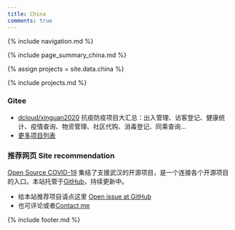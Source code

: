 ```yaml
---
title: China
comments: true
---
```

{% include navigation.md %}


{% include page_summary_china.md %}


{% assign projects = site.data.china %}

{% include projects.md %}

<!--
{% for group in projects %}
### {{ group.group_name }}
{% for repo in group.repos %}
* {% if repo.repo_name %} ![](https://img.shields.io/github/stars/{{ repo.repo_name }}?color=yellow&label=%E2%AD%90%EF%B8%8F&logoColor=blue&style=plastic) [{{ repo.repo_name }}](https://github.com/{{ repo.repo_name }}) {% endif %} {% if repo.repo2_name %} ![](https://img.shields.io/github/stars/{{ repo.repo2_name }}?color=yellow&label=%E2%AD%90%EF%B8%8F&logoColor=blue&style=plastic) [{{ repo.repo2_name }}](https://github.com/{{ repo.repo2_name }}) {% endif %} {% if repo.web_name %}[{{ repo.web_name }}]({{ repo.web_url }}){% endif %} {% if repo.web2_name %}[{{ repo.web2_name }}]({{ repo.web2_url }}){% endif %} {{ repo.content }} {% endfor %}
{% endfor %}
-->


### Gitee
* [dcloud/xinguan2020](https://gitee.com/dcloud/xinguan2020) 抗疫防疫项目大汇总：出入管理、访客登记、健康统计、疫情查询、物资管理、社区代购、消毒登记、同乘查询...
* [更多项目列表](https://www.dcloud.io/ncp.html)


### 推荐网页 Site recommendation
[Open Source COVID-19](https://weileizeng.github.io/Open-Source-COVID-19/)
集结了支援武汉的开源项目，是一个连接各个开源项目的入口。本站托管于[GitHub](https://github.com/WeileiZeng/Open-Source-COVID-19)，持续更新中。
* 给本站推荐项目请点这里 [Open issue at GitHub](https://github.com/WeileiZeng/Open-Source-COVID-19/issues/new?assignees=&labels=&template=------.md&title=%E5%BC%80%E6%BA%90%E9%A1%B9%E7%9B%AE%E6%8E%A8%E8%8D%90%3A+%E9%A1%B9%E7%9B%AE%E5%90%8D%E7%A7%B0)
* 也可评论或者[Contact me](https://weileizeng.com/news/1992/06/29/contact/)




{% include footer.md %}

